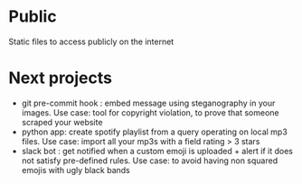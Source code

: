 # Public
Static files to access publicly on the internet

# Next projects

- git pre-commit hook : embed message using steganography in your images. Use case: tool for copyright violation, to prove that someone scraped your website
- python app: create spotify playlist from a query operating on local mp3 files. Use case: import all your mp3s with a field rating > 3 stars
- slack bot : get notified when a custom emoji is uploaded + alert if it does not satisfy pre-defined rules. Use case: to avoid having non squared emojis with ugly black bands
